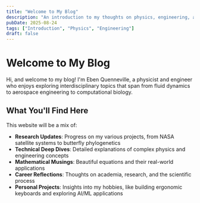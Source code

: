 ```yaml
---
title: "Welcome to My Blog"
description: "An introduction to my thoughts on physics, engineering, and the scientific process."
pubDate: 2025-08-24
tags: ["Introduction", "Physics", "Engineering"]
draft: false
---
```


# Welcome to My Blog

Hi, and welcome to my blog! I'm Eben Quenneville, a physicist and engineer who enjoys exploring interdisciplinary topics that span from fluid dynamics to aerospace engineering to computational biology. 

## What You'll Find Here

This website will be a mix of:

- **Research Updates**: Progress on my various projects, from NASA satellite systems to butterfly phylogenetics
- **Technical Deep Dives**: Detailed explanations of complex physics and engineering concepts
- **Mathematical Musings**: Beautiful equations and their real-world applications
- **Career Reflections**: Thoughts on academia, research, and the scientific process
- **Personal Projects**: Insights into my hobbies, like building ergonomic keyboards and exploring AI/ML applications
